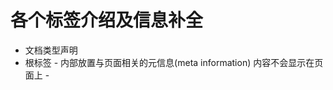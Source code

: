 # 各个标签介绍及信息补全

- <!DOCTYPE HTML> 文档类型声明
- <html> 根标签
  - <head> 内部放置与页面相关的元信息(meta information) 内容不会显示在页面上
    - <title> 页面标签
    - <meta> 页面信息
    - <link> 页面引用
  - <body> 页面主体内容
    - <h1> 该标签会被搜索引擎作为页面主题显示,所以通常页面只放一个h1,原因是为了搜索引擎优化(SEO),优化手段还有很多
     + 使用关键字
     + 使用https secure;
     + 页面的html更符合语义(使用合适的标签)
     + 页面备引用次数（反向链接数量）
    - <p> p标签中不能再套p标签
    - <a>标签详解
      + <a> 在a标签的链接中写入其他标签的"#id"可以实现页面内跳转
      + <a href="mailto:邮箱地址"></a>打开邮箱应用程序发送邮件
      + <a href="tel:178xxxxx"></a>移动端打开拨号程序打电话
      + <a target="_blank|_self|_parent|_top|framename"> 设置链接打开方式
        - framename为自定义值,表示使用该名称的窗口打开链接,如果有多个链接使用同一个窗口名称每次只会保留一个链接,不会打开多个窗口
      + 在HTML5中,还有download属性,属性值为被下载文件的默认名称(可不填)  触发下载,不打开窗口  只能触发下载自己网站上的资源
